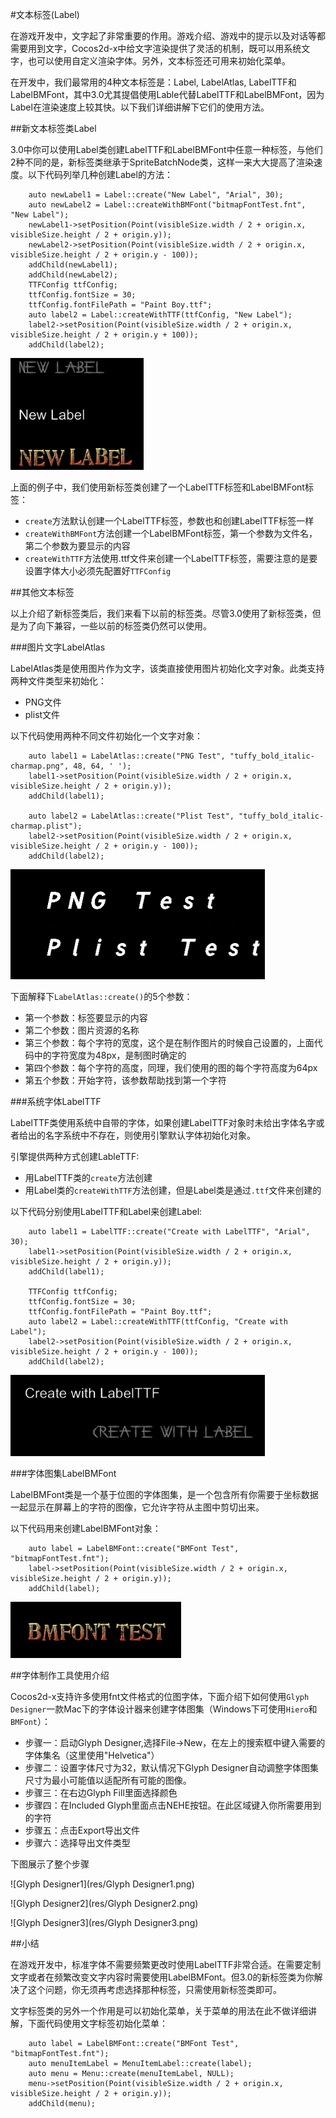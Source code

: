 #文本标签(Label)

在游戏开发中，文字起了非常重要的作用。游戏介绍、游戏中的提示以及对话等都需要用到文字，Cocos2d-x中给文字渲染提供了灵活的机制，既可以用系统文字，也可以使用自定义渲染字体。另外，文本标签还可用来初始化菜单。

在开发中，我们最常用的4种文本标签是：Label, LabelAtlas, LabelTTF和LabelBMFont，其中3.0尤其提倡使用Lable代替LabelTTF和LabelBMFont，因为Label在渲染速度上较其快。以下我们详细讲解下它们的使用方法。

##新文本标签类Label

3.0中你可以使用Label类创建LabelTTF和LabelBMFont中任意一种标签，与他们2种不同的是，新标签类继承于SpriteBatchNode类，这样一来大大提高了渲染速度。以下代码列举几种创建Label的方法：

```
	auto newLabel1 = Label::create("New Label", "Arial", 30);
    auto newLabel2 = Label::createWithBMFont("bitmapFontTest.fnt", "New Label");
    newLabel1->setPosition(Point(visibleSize.width / 2 + origin.x, visibleSize.height / 2 + origin.y));
    newLabel2->setPosition(Point(visibleSize.width / 2 + origin.x, visibleSize.height / 2 + origin.y - 100));
    addChild(newLabel1);
    addChild(newLabel2);
    TTFConfig ttfConfig;
    ttfConfig.fontSize = 30;
    ttfConfig.fontFilePath = "Paint Boy.ttf";
    auto label2 = Label::createWithTTF(ttfConfig, "New Label");
    label2->setPosition(Point(visibleSize.width / 2 + origin.x, visibleSize.height / 2 + origin.y + 100));
    addChild(label2);
```

![newlabel](res/newlabel.png)

上面的例子中，我们使用新标签类创建了一个LabelTTF标签和LabelBMFont标签：

- `create`方法默认创建一个LabelTTF标签，参数也和创建LabelTTF标签一样
- `createWithBMFont`方法创建一个LabelBMFont标签，第一个参数为文件名，第二个参数为要显示的内容
- `createWithTTF`方法使用.ttf文件来创建一个LabelTTF标签，需要注意的是要设置字体大小必须先配置好`TTFConfig`

##其他文本标签

以上介绍了新标签类后，我们来看下以前的标签类。尽管3.0使用了新标签类，但是为了向下兼容，一些以前的标签类仍然可以使用。

###图片文字LabelAtlas

LabelAtlas类是使用图片作为文字，该类直接使用图片初始化文字对象。此类支持两种文件类型来初始化：

- PNG文件
- plist文件

以下代码使用两种不同文件初始化一个文字对象：

```
	auto label1 = LabelAtlas::create("PNG Test", "tuffy_bold_italic-charmap.png", 48, 64, ' ');
    label1->setPosition(Point(visibleSize.width / 2 + origin.x, visibleSize.height / 2 + origin.y));
    addChild(label1);
    
    auto label2 = LabelAtlas::create("Plist Test", "tuffy_bold_italic-charmap.plist");
    label2->setPosition(Point(visibleSize.width / 2 + origin.x, visibleSize.height / 2 + origin.y - 100));
    addChild(label2);
```

![labelatlas](res/labelatlas.png)

下面解释下`LabelAtlas::create()`的5个参数：

- 第一个参数：标签要显示的内容
- 第二个参数：图片资源的名称
- 第三个参数：每个字符的宽度，这个是在制作图片的时候自己设置的，上面代码中的字符宽度为48px，是制图时确定的
- 第四个参数：每个字符的高度，同理，我们使用的图的每个字符高度为64px
- 第五个参数：开始字符，该参数帮助找到第一个字符

###系统字体LabelTTF

LabelTTF类使用系统中自带的字体，如果创建LabelTTF对象时未给出字体名字或者给出的名字系统中不存在，则使用引擎默认字体初始化对象。

引擎提供两种方式创建LableTTF:

- 用LabelTTF类的`create`方法创建
- 用Label类的`createWithTTF`方法创建，但是Label类是通过`.ttf`文件来创建的

以下代码分别使用LabelTTF和Label来创建Label:

```
	auto label1 = LabelTTF::create("Create with LabelTTF", "Arial", 30);
    label1->setPosition(Point(visibleSize.width / 2 + origin.x, visibleSize.height / 2 + origin.y));
    addChild(label1);
    
    TTFConfig ttfConfig;
    ttfConfig.fontSize = 30;
    ttfConfig.fontFilePath = "Paint Boy.ttf";
    auto label2 = Label::createWithTTF(ttfConfig, "Create with Label");
    label2->setPosition(Point(visibleSize.width / 2 + origin.x, visibleSize.height / 2 + origin.y - 100));
    addChild(label2);
```

![labelttf](res/labelttf.png)

###字体图集LabelBMFont

LabelBMFont类是一个基于位图的字体图集，是一个包含所有你需要于坐标数据一起显示在屏幕上的字符的图像，它允许字符从主图中剪切出来。

以下代码用来创建LabelBMFont对象：

```
	auto label = LabelBMFont::create("BMFont Test", "bitmapFontTest.fnt");
    label->setPosition(Point(visibleSize.width / 2 + origin.x, visibleSize.height / 2 + origin.y));
    addChild(label);
```

![labelbmfont](res/labelbmfont.png)

##字体制作工具使用介绍

Cocos2d-x支持许多使用fnt文件格式的位图字体，下面介绍下如何使用`Glyph Designer`一款Mac下的字体设计器来创建字体图集（Windows下可使用`Hiero`和`BMFont`）：

- 步骤一：启动Glyph Designer,选择File->New，在左上的搜索框中键入需要的字体集名（这里使用"Helvetica"）
- 步骤二：设置字体尺寸为32，默认情况下Glyph Designer自动调整字体图集尺寸为最小可能值以适配所有可能的图像。
- 步骤三：在右边Glyph Fill里面选择颜色
- 步骤四：在Included Glyph里面点击NEHE按钮。在此区域键入你所需要用到的字符
- 步骤五：点击Export导出文件
- 步骤六：选择导出文件类型

下图展示了整个步骤

![Glyph Designer1](res/Glyph Designer1.png)

![Glyph Designer2](res/Glyph Designer2.png)

![Glyph Designer3](res/Glyph Designer3.png)

##小结

在游戏开发中，标准字体不需要频繁更改时使用LabelTTF非常合适。在需要定制文字或者在频繁改变文字内容时需要使用LabelBMFont。但3.0的新标签类为你解决了这个问题，你无须再考虑选择那种标签，只需使用新标签类即可。

文字标签类的另外一个作用是可以初始化菜单，关于菜单的用法在此不做详细讲解，下面代码使用文字标签初始化菜单：

```
 	auto label = LabelBMFont::create("BMFont Test", "bitmapFontTest.fnt");
    auto menuItemLabel = MenuItemLabel::create(label);
    auto menu = Menu::create(menuItemLabel, NULL);
    menu->setPosition(Point(visibleSize.width / 2 + origin.x, visibleSize.height / 2 + origin.y));
    addChild(menu);
```